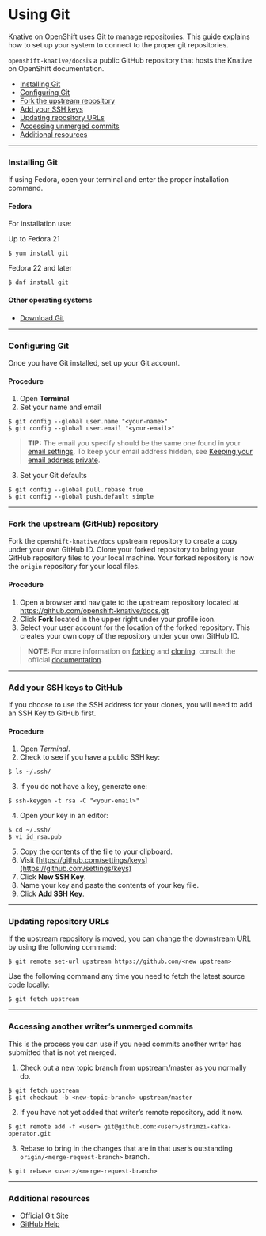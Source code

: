 # Using Git

Knative on OpenShift uses Git to manage repositories.  This guide explains how to set up your system to connect to the proper git repositories.

`openshift-knative/docs`is a public GitHub repository that hosts the Knative on OpenShift documentation.

* [Installing Git](#Installing-Git)
* [Configuring Git](#Configuring-Git)
* [Fork the upstream repository](#Fork-the-upstream-(GitHub)-repository)
* [Add your SSH keys](#Add-your-SSH-keys-to-GitHub)
* [Updating repository URLs](#Updating-repository-URLs)
* [Accessing unmerged commits](#Accessing-another-writer’s-unmerged-commits)
* [Additional resources](#Additional-resources)

----------------------------
### Installing Git

If using Fedora, open your terminal and enter the proper installation command.

#### Fedora
For installation use:

Up to Fedora 21
```
$ yum install git
```
Fedora 22 and later
```
$ dnf install git 
```

#### Other operating systems

* [Download Git](https://git-scm.com/downloads)


-----------------------------------------
### Configuring Git

Once you have Git installed, set up your Git account.

#### Procedure
1. Open **Terminal**
2. Set your name and email

```
$ git config --global user.name "<your-name>"
$ git config --global user.email "<your-email>"
```

> **TIP:** The email you specify should be the same one found in your [email settings](https://help.github.com/articles/adding-an-email-address-to-your-github-account/). To keep your email address hidden, see [Keeping your email address private](https://help.github.com/articles/keeping-your-email-address-private).

3. Set your Git defaults

```
$ git config --global pull.rebase true
$ git config --global push.default simple
```

-----------------------------------------
### Fork the upstream (GitHub) repository

Fork the `openshift-knative/docs` upstream repository to create a copy under your own GitHub ID. Clone your forked repository to bring your GitHub repository files to your local machine. Your forked repository is now the `origin` repository for your local files.

#### Procedure
1. Open a browser and navigate to the upstream repository located at https://github.com/openshift-knative/docs.git
2. Click **Fork** located in the upper right under your profile icon.
3. Select your user account for the location of the forked repository. This creates your own copy of the repository under your own GitHub ID.

> **NOTE:** For more information on [forking](https://help.github.com/articles/fork-a-repo/) and [cloning](https://help.github.com/articles/cloning-a-repository/), consult the official [documentation](https://help.github.com/).


-----------------------------------------
### Add your SSH keys to GitHub
If you choose to use the SSH address for your clones, you will need to add an SSH Key to GitHub first.

#### Procedure
1. Open *Terminal*.
2. Check to see if you have a public SSH key:

````
$ ls ~/.ssh/
````
3. If you do not have a key, generate one:

```
$ ssh-keygen -t rsa -C "<your-email>"
```
4. Open your key in an editor:

```
$ cd ~/.ssh/
$ vi id_rsa.pub
```
5. Copy the contents of the file to your clipboard.
6. Visit [https://github.com/settings/keys](https://github.com/settings/keys)
7. Click **New SSH Key**.
8. Name your key and paste the contents of your key file.
9. Click **Add SSH Key**.


-----------------------------------------
### Updating repository URLs

If the upstream repository is moved, you can change the downstream URL by using the following command:

```
$ git remote set-url upstream https://github.com/<new upstream>
```

Use the following command any time you need to fetch the latest source code locally:

```
$ git fetch upstream
```


------------------------------------------
### Accessing another writer’s unmerged commits

This is the process you can use if you need commits another writer has submitted that is not yet merged.

1. Check out a new topic branch from upstream/master as you normally do.

```
$ git fetch upstream
$ git checkout -b <new-topic-branch> upstream/master
```

2. If you have not yet added that writer’s remote repository, add it now.

```
$ git remote add -f <user> git@github.com:<user>/strimzi-kafka-operator.git
```

3. Rebase to bring in the changes that are in that user’s outstanding
 `origin/<merge-request-branch>` branch.

```
$ git rebase <user>/<merge-request-branch>
```

---------------------------------------
### Additional resources

* [Official Git Site](https://git-scm.com)
* [GitHub Help](http://help.github.com)

